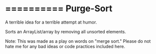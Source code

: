 ==========
Purge-Sort
==========

A terrible idea for a terrible attempt at humor.


Sorts an ArrayList/array by removing all unsorted elements.

Note: This was made as a play on words on "merge sort." Please do not hate me for any bad ideas
or code practices included here.
